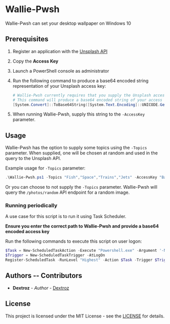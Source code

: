 # Wallie-Pwsh
Wallie-Pwsh can set your desktop wallpaper on Windows 10

## Prerequisites

1. Register an application with the [Unsplash API](https://unsplash.com/documentation#registering-your-application)

2. Copy the **Access Key**

3. Launch a PowerShell console as administrator

4. Run the following command to produce a base64 encoded string representation of your Unsplash access key:

    ```powershell
    # Wallie-Pwsh currently requires that you supply the Unsplash access key as a base64 encoded string.
    # This command will produce a base64 encoded string of your access key.
    [System.Convert]::ToBase64String([System.Text.Encoding]::UNICODE.GetBytes("Enter access key here."))
    ```

5. When running Wallie-Pwsh, supply this string to the `-AccessKey` parameter.

## Usage

Wallie-Pwsh has the option to supply some topics using the `-Topics` parameter. 
When supplied, one will be chosen at random and used in the query to the Unsplash API.

Example usage for `-Topics` parameter:

```powershell
.\Wallie-Pwsh.ps1 -Topics "Fish","Space","Trains","Jets" -AccessKey "Base64 encoded access key." -Verbose
```

Or you can choose to not supply the `-Topics` parameter. Wallie-Pwsh will query the `/photos/random` API endpoint for a random image.

### Running periodically

A use case for this script is to run it using Task Scheduler.

**Ensure you enter the correct path to Wallie-Pwsh and provide a base64 encoded access key**

Run the following commands to execute this script on user logon:

```powershell
$Task = New-ScheduledTaskAction -Execute "Powershell.exe" -Argument '-NoProfile -ExecutionPolicy Bypass -Command absolute\path\to\Wallie-Pwsh.ps1 -Topics "Fish","Space","Trains" -AccessKey "Base64 encoded access key." -Verbose'
$Trigger = New-ScheduledTaskTrigger -AtLogOn
Register-ScheduledTask -RunLevel "Highest" -Action $Task -Trigger $Trigger -TaskName "Wallie-Pwsh" -Description "Sets desktop wallpaper at user logon"
```

## Authors -- Contributors

* **Dextroz** - *Author* - [Dextroz](https://github.com/Dextroz)

## License
This project is licensed under the MIT License - see the [LICENSE](LICENSE) for details.